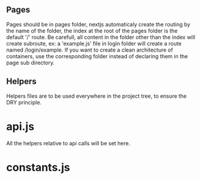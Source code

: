 ## Pages

Pages should be in pages folder, nextjs automaticaly create the routing by the name of the folder, the index at the root of the pages folder is the default '/' route. Be carefull, all content in the folder other than the index will create subroute, ex: a 'example.js' file in login folder will create a route named /login/example. If you want to create a clean architecture of containers, use the corresponding folder instead of declaring them in the page sub directory.

## Helpers

Helpers files are to be used everywhere in the project tree, to ensure the DRY principle.

# api.js

All the helpers relative to api calls will be set here.

# constants.js

